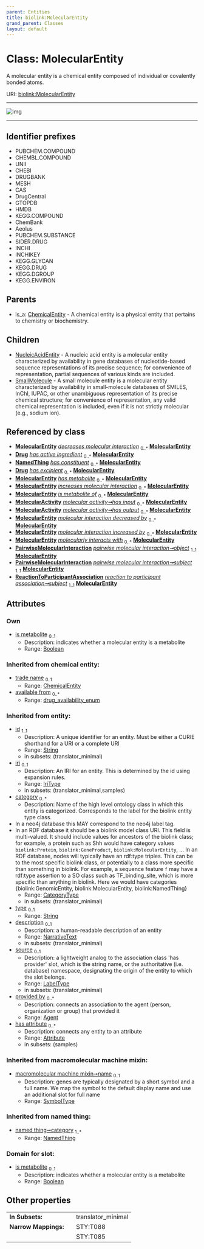 ```yaml
---
parent: Entities
title: biolink:MolecularEntity
grand_parent: Classes
layout: default
---
```


# Class: MolecularEntity


A molecular entity is a chemical entity composed of individual or covalently bonded atoms.

URI: [biolink:MolecularEntity](https://w3id.org/biolink/vocab/MolecularEntity)


---

![img](https://yuml.me/diagram/nofunky;dir:TB/class/[SmallMolecule],[ReactionToParticipantAssociation],[PairwiseMolecularInteraction],[NucleicAcidEntity],[NamedThing],[MolecularActivity]-%20has%20input%200..%2A%3E[MolecularEntity%7Cis_metabolite:boolean%20%3F;available_from(i):drug_availability_enum%20%2A;id(i):string;iri(i):iri_type%20%3F;type(i):string%20%3F;name(i):label_type%20%3F;description(i):narrative_text%20%3F;source(i):label_type%20%3F],[MolecularActivity]-%20has%20output%200..%2A%3E[MolecularEntity],[PairwiseMolecularInteraction]-%20object%201..1%3E[MolecularEntity],[PairwiseMolecularInteraction]-%20subject%201..1%3E[MolecularEntity],[ReactionToParticipantAssociation]-%20subject%201..1%3E[MolecularEntity],[MolecularEntity]%5E-[SmallMolecule],[MolecularEntity]%5E-[NucleicAcidEntity],[ChemicalEntity]%5E-[MolecularEntity],[MolecularActivity],[Drug],[ChemicalEntity],[Attribute],[Agent])

---


## Identifier prefixes

 * PUBCHEM.COMPOUND
 * CHEMBL.COMPOUND
 * UNII
 * CHEBI
 * DRUGBANK
 * MESH
 * CAS
 * DrugCentral
 * GTOPDB
 * HMDB
 * KEGG.COMPOUND
 * ChemBank
 * Aeolus
 * PUBCHEM.SUBSTANCE
 * SIDER.DRUG
 * INCHI
 * INCHIKEY
 * KEGG.GLYCAN
 * KEGG.DRUG
 * KEGG.DGROUP
 * KEGG.ENVIRON

## Parents

 *  is_a: [ChemicalEntity](ChemicalEntity.md) - A chemical entity is a physical entity that pertains to chemistry or biochemistry.

## Children

 * [NucleicAcidEntity](NucleicAcidEntity.md) - A nucleic acid entity is a molecular entity characterized by availability in gene databases of nucleotide-based sequence representations of its precise sequence; for convenience of representation, partial sequences of various kinds are included.
 * [SmallMolecule](SmallMolecule.md) - A small molecule entity is a molecular entity characterized by availability in small-molecule databases of SMILES, InChI, IUPAC, or other unambiguous representation of its precise chemical structure; for convenience of representation, any valid chemical representation is included, even if it is not strictly molecular (e.g., sodium ion).

## Referenced by class

 *  **[MolecularEntity](MolecularEntity.md)** *[decreases molecular interaction](decreases_molecular_interaction.md)*  <sub>0..\*</sub>  **[MolecularEntity](MolecularEntity.md)**
 *  **[Drug](Drug.md)** *[has active ingredient](has_active_ingredient.md)*  <sub>0..\*</sub>  **[MolecularEntity](MolecularEntity.md)**
 *  **[NamedThing](NamedThing.md)** *[has constituent](has_constituent.md)*  <sub>0..\*</sub>  **[MolecularEntity](MolecularEntity.md)**
 *  **[Drug](Drug.md)** *[has excipient](has_excipient.md)*  <sub>0..\*</sub>  **[MolecularEntity](MolecularEntity.md)**
 *  **[MolecularEntity](MolecularEntity.md)** *[has metabolite](has_metabolite.md)*  <sub>0..\*</sub>  **[MolecularEntity](MolecularEntity.md)**
 *  **[MolecularEntity](MolecularEntity.md)** *[increases molecular interaction](increases_molecular_interaction.md)*  <sub>0..\*</sub>  **[MolecularEntity](MolecularEntity.md)**
 *  **[MolecularEntity](MolecularEntity.md)** *[is metabolite of](is_metabolite_of.md)*  <sub>0..\*</sub>  **[MolecularEntity](MolecularEntity.md)**
 *  **[MolecularActivity](MolecularActivity.md)** *[molecular activity➞has input](molecular_activity_has_input.md)*  <sub>0..\*</sub>  **[MolecularEntity](MolecularEntity.md)**
 *  **[MolecularActivity](MolecularActivity.md)** *[molecular activity➞has output](molecular_activity_has_output.md)*  <sub>0..\*</sub>  **[MolecularEntity](MolecularEntity.md)**
 *  **[MolecularEntity](MolecularEntity.md)** *[molecular interaction decreased by](molecular_interaction_decreased_by.md)*  <sub>0..\*</sub>  **[MolecularEntity](MolecularEntity.md)**
 *  **[MolecularEntity](MolecularEntity.md)** *[molecular interaction increased by](molecular_interaction_increased_by.md)*  <sub>0..\*</sub>  **[MolecularEntity](MolecularEntity.md)**
 *  **[MolecularEntity](MolecularEntity.md)** *[molecularly interacts with](molecularly_interacts_with.md)*  <sub>0..\*</sub>  **[MolecularEntity](MolecularEntity.md)**
 *  **[PairwiseMolecularInteraction](PairwiseMolecularInteraction.md)** *[pairwise molecular interaction➞object](pairwise_molecular_interaction_object.md)*  <sub>1..1</sub>  **[MolecularEntity](MolecularEntity.md)**
 *  **[PairwiseMolecularInteraction](PairwiseMolecularInteraction.md)** *[pairwise molecular interaction➞subject](pairwise_molecular_interaction_subject.md)*  <sub>1..1</sub>  **[MolecularEntity](MolecularEntity.md)**
 *  **[ReactionToParticipantAssociation](ReactionToParticipantAssociation.md)** *[reaction to participant association➞subject](reaction_to_participant_association_subject.md)*  <sub>1..1</sub>  **[MolecularEntity](MolecularEntity.md)**

## Attributes


### Own

 * [is metabolite](is_metabolite.md)  <sub>0..1</sub>
     * Description: indicates whether a molecular entity is a metabolite
     * Range: [Boolean](types/Boolean.md)

### Inherited from chemical entity:

 * [trade name](trade_name.md)  <sub>0..1</sub>
     * Range: [ChemicalEntity](ChemicalEntity.md)
 * [available from](available_from.md)  <sub>0..\*</sub>
     * Range: [drug_availability_enum](drug_availability_enum.md)

### Inherited from entity:

 * [id](id.md)  <sub>1..1</sub>
     * Description: A unique identifier for an entity. Must be either a CURIE shorthand for a URI or a complete URI
     * Range: [String](types/String.md)
     * in subsets: (translator_minimal)
 * [iri](iri.md)  <sub>0..1</sub>
     * Description: An IRI for an entity. This is determined by the id using expansion rules.
     * Range: [IriType](types/IriType.md)
     * in subsets: (translator_minimal,samples)
 * [category](category.md)  <sub>0..\*</sub>
     * Description: Name of the high level ontology class in which this entity is categorized. Corresponds to the label for the biolink entity type class.
 * In a neo4j database this MAY correspond to the neo4j label tag.
 * In an RDF database it should be a biolink model class URI.
This field is multi-valued. It should include values for ancestors of the biolink class; for example, a protein such as Shh would have category values `biolink:Protein`, `biolink:GeneProduct`, `biolink:MolecularEntity`, ...
In an RDF database, nodes will typically have an rdf:type triples. This can be to the most specific biolink class, or potentially to a class more specific than something in biolink. For example, a sequence feature `f` may have a rdf:type assertion to a SO class such as TF_binding_site, which is more specific than anything in biolink. Here we would have categories {biolink:GenomicEntity, biolink:MolecularEntity, biolink:NamedThing}
     * Range: [CategoryType](types/CategoryType.md)
     * in subsets: (translator_minimal)
 * [type](type.md)  <sub>0..1</sub>
     * Range: [String](types/String.md)
 * [description](description.md)  <sub>0..1</sub>
     * Description: a human-readable description of an entity
     * Range: [NarrativeText](types/NarrativeText.md)
     * in subsets: (translator_minimal)
 * [source](source.md)  <sub>0..1</sub>
     * Description: a lightweight analog to the association class 'has provider' slot, which is the string name, or the authoritative (i.e. database) namespace, designating the origin of the entity to which the slot belongs.
     * Range: [LabelType](types/LabelType.md)
     * in subsets: (translator_minimal)
 * [provided by](provided_by.md)  <sub>0..\*</sub>
     * Description: connects an association to the agent (person, organization or group) that provided it
     * Range: [Agent](Agent.md)
 * [has attribute](has_attribute.md)  <sub>0..\*</sub>
     * Description: connects any entity to an attribute
     * Range: [Attribute](Attribute.md)
     * in subsets: (samples)

### Inherited from macromolecular machine mixin:

 * [macromolecular machine mixin➞name](macromolecular_machine_mixin_name.md)  <sub>0..1</sub>
     * Description: genes are typically designated by a short symbol and a full name. We map the symbol to the default display name and use an additional slot for full name
     * Range: [SymbolType](types/SymbolType.md)

### Inherited from named thing:

 * [named thing➞category](named_thing_category.md)  <sub>1..\*</sub>
     * Range: [NamedThing](NamedThing.md)

### Domain for slot:

 * [is metabolite](is_metabolite.md)  <sub>0..1</sub>
     * Description: indicates whether a molecular entity is a metabolite
     * Range: [Boolean](types/Boolean.md)

## Other properties

|  |  |  |
| --- | --- | --- |
| **In Subsets:** | | translator_minimal |
| **Narrow Mappings:** | | STY:T088 |
|  | | STY:T085 |

